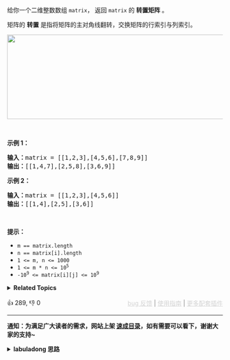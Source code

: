 <p>给你一个二维整数数组 <code>matrix</code>，&nbsp;返回 <code>matrix</code> 的 <strong>转置矩阵</strong> 。</p>

<p>矩阵的 <strong>转置</strong> 是指将矩阵的主对角线翻转，交换矩阵的行索引与列索引。</p>

<p><img alt="" src="https://assets.leetcode.com/uploads/2021/02/10/hint_transpose.png" style="width: 600px; height: 197px;" /></p>

<p>&nbsp;</p>

<p><strong>示例 1：</strong></p>

<pre>
<strong>输入：</strong>matrix = [[1,2,3],[4,5,6],[7,8,9]]
<strong>输出：</strong>[[1,4,7],[2,5,8],[3,6,9]]
</pre>

<p><strong>示例 2：</strong></p>

<pre>
<strong>输入：</strong>matrix = [[1,2,3],[4,5,6]]
<strong>输出：</strong>[[1,4],[2,5],[3,6]]
</pre>

<p>&nbsp;</p>

<p><strong>提示：</strong></p>

<ul> 
 <li><code>m == matrix.length</code></li> 
 <li><code>n == matrix[i].length</code></li> 
 <li><code>1 &lt;= m, n &lt;= 1000</code></li> 
 <li><code>1 &lt;= m * n &lt;= 10<sup>5</sup></code></li> 
 <li><code>-10<sup>9</sup> &lt;= matrix[i][j] &lt;= 10<sup>9</sup></code></li> 
</ul>

<details><summary><strong>Related Topics</strong></summary>数组 | 矩阵 | 模拟</details><br>

<div>👍 289, 👎 0<span style='float: right;'><span style='color: gray;'><a href='https://github.com/labuladong/fucking-algorithm/issues' target='_blank' style='color: lightgray;text-decoration: underline;'>bug 反馈</a> | <a href='https://labuladong.online/algo/fname.html?fname=jb插件简介' target='_blank' style='color: lightgray;text-decoration: underline;'>使用指南</a> | <a href='https://labuladong.online/algo/' target='_blank' style='color: lightgray;text-decoration: underline;'>更多配套插件</a></span></span></div>

<div id="labuladong"><hr>

**通知：为满足广大读者的需求，网站上架 [速成目录](https://labuladong.online/algo/intro/quick-learning-plan/)，如有需要可以看下，谢谢大家的支持~**

<details><summary><strong>labuladong 思路</strong></summary>


<div id="labuladong_solution_zh">

## 基本思路

这道题没啥特别的技巧，new 出来一个新的转置矩阵，其中 `(x, y)` 的值为原矩阵的 `(y, x)` 的值，直接写代码就行了。

有读者学过 [二维数组的花式遍历](https://labuladong.online/algo/practice-in-action/2d-array-traversal-summary/) 后可能会尝试思考如何原地转置，但是矩阵转置这种问题肯定是做不到的，因为数组的维度都不同。比方说 3x2 的矩阵，转置之后会变成 2x3 的，你不 new 一个新数组出来怎么可能做到呢？

**详细题解**：
  - [【练习】数组双指针经典习题](https://labuladong.online/algo/problem-set/array-two-pointers/)

</div>





<div id="solution">

## 解法代码



<div class="tab-panel"><div class="tab-nav">
<button data-tab-item="cpp" class="tab-nav-button btn " data-tab-group="default" onclick="switchTab(this)">cpp🤖</button>

<button data-tab-item="python" class="tab-nav-button btn " data-tab-group="default" onclick="switchTab(this)">python🤖</button>

<button data-tab-item="java" class="tab-nav-button btn active" data-tab-group="default" onclick="switchTab(this)">java🟢</button>

<button data-tab-item="go" class="tab-nav-button btn " data-tab-group="default" onclick="switchTab(this)">go🤖</button>

<button data-tab-item="javascript" class="tab-nav-button btn " data-tab-group="default" onclick="switchTab(this)">javascript🤖</button>
</div><div class="tab-content">
<div data-tab-item="cpp" class="tab-item " data-tab-group="default"><div class="highlight">

```cpp
// 注意：cpp 代码由 chatGPT🤖 根据我的 java 代码翻译。
// 本代码的正确性已通过力扣验证，如有疑问，可以对照 java 代码查看。

class Solution {
public:
    vector<vector<int>> transpose(vector<vector<int>>& matrix) {
        int m = matrix.size(), n = matrix[0].size();
        // 转置矩阵的长和宽颠倒
        vector<vector<int>> res(n, vector<int>(m));
        for (int i = 0; i < m; i++)
            for (int j = 0; j < n; j++) {
                res[j][i] = matrix[i][j];
            }
        return res;
    }
};
```

</div></div>

<div data-tab-item="python" class="tab-item " data-tab-group="default"><div class="highlight">

```python
# 注意：python 代码由 chatGPT🤖 根据我的 java 代码翻译。
# 本代码的正确性已通过力扣验证，如有疑问，可以对照 java 代码查看。

class Solution:
    def transpose(self, matrix: List[List[int]]) -> List[List[int]]:
        m = len(matrix)
        n = len(matrix[0])
        # 转置矩阵的长和宽颠倒
        res = [[0] * m for _ in range(n)]
        for i in range(m):
            for j in range(n):
                res[j][i] = matrix[i][j]
        return res
```

</div></div>

<div data-tab-item="java" class="tab-item active" data-tab-group="default"><div class="highlight">

```java
class Solution {
    public int[][] transpose(int[][] matrix) {
        int m = matrix.length, n = matrix[0].length;
        // 转置矩阵的长和宽颠倒
        int[][] res = new int[n][m];
        for (int i = 0; i < m; i++)
            for (int j = 0; j < n; j++) {
                res[j][i] = matrix[i][j];
            }
        return res;
    }
}
```

</div></div>

<div data-tab-item="go" class="tab-item " data-tab-group="default"><div class="highlight">

```go
// 注意：go 代码由 chatGPT🤖 根据我的 java 代码翻译。
// 本代码的正确性已通过力扣验证，如有疑问，可以对照 java 代码查看。

func transpose(matrix [][]int) [][]int {
    m := len(matrix)
    n := len(matrix[0])
    // 转置矩阵的长和宽颠倒
    res := make([][]int, n)
    for i := 0; i < n; i++ {
        res[i] = make([]int, m)
    }
    for i := 0; i < m; i++ {
        for j := 0; j < n; j++ {
            res[j][i] = matrix[i][j]
        }
    }
    return res
}
```

</div></div>

<div data-tab-item="javascript" class="tab-item " data-tab-group="default"><div class="highlight">

```javascript
// 注意：javascript 代码由 chatGPT🤖 根据我的 java 代码翻译。
// 本代码的正确性已通过力扣验证，如有疑问，可以对照 java 代码查看。

var transpose = function(matrix) {
    let m = matrix.length, n = matrix[0].length;
    // 转置矩阵的长和宽颠倒
    let res = Array.from({length: n}, () => Array(m).fill(0));
    for (let i = 0; i < m; i++)
        for (let j = 0; j < n; j++) {
            res[j][i] = matrix[i][j];
        }
    return res;
};
```

</div></div>
</div></div>

<hr /><details open hint-container details><summary style="font-size: medium"><strong>🎃🎃 算法可视化 🎃🎃</strong></summary><div id="data_transpose-matrix"  category="leetcode" ></div><div class="resizable aspect-ratio-container" style="height: 100%;">
<div id="iframe_transpose-matrix"></div></div>
</details><hr /><br />

</div>
</details>
</div>

